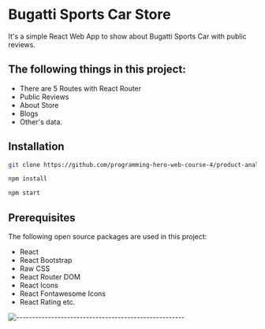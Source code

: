 # Bugatti Sports Car Store

It's a simple React Web App to show about Bugatti Sports Car with public reviews.

## The following things in this project:

* There are 5 Routes with React Router
* Public Reviews
* About Store
* Blogs
* Other's data.


## Installation

```bash
git clone https://github.com/programming-hero-web-course-4/product-analysis-website-kiron0.git
```

```bash
npm install
```
```bash
npm start
```

## Prerequisites

The following open source packages are used in this project:
* React
* React Bootstrap
* Raw CSS
* React Router DOM
* React Icons
* React Fontawesome Icons
* React Rating etc.

![-----------------------------------------------------](https://raw.githubusercontent.com/andreasbm/readme/master/assets/lines/rainbow.png)
